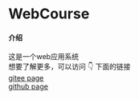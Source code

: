 # WebCourse

#### 介绍
这是一个web应用系统<br/>
想要了解更多，可以访问 :point_down: 下面的链接<br/>
[gitee page]( https://lonelyinnovator.gitee.io/web-course/#/)<br/>
[github page](https://lonelyinnovator.github.io/web-course/#/)
